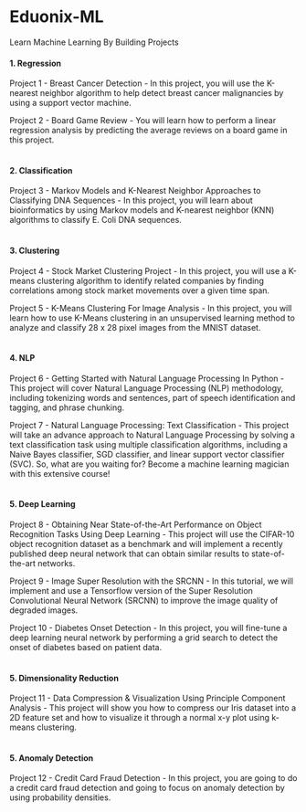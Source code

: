 # Eduonix-ML
Learn Machine Learning By Building Projects
<h4>1. Regression</h4>
Project 1 - Breast Cancer Detection - In this project, you will use the K-nearest neighbor algorithm to help detect breast cancer malignancies by using a support vector machine.<br>

Project 2 - Board Game Review - You will learn how to perform a linear regression analysis by predicting the average reviews on a board game in this project.<br><br>

<h4>2. Classification</h4>
Project 3 - Markov Models and K-Nearest Neighbor Approaches to Classifying DNA Sequences - In this project, you will learn about bioinformatics by using Markov models and K-nearest neighbor (KNN) algorithms to classify E. Coli DNA sequences.<br><br>

<h4>3. Clustering</h4>
Project 4 - Stock Market Clustering Project - In this project, you will use a K-means clustering algorithm to identify related companies by finding correlations among stock market movements over a given time span.<br>

Project 5 - K-Means Clustering For Image Analysis - In this project, you will learn how to use K-Means clustering in an unsupervised learning method to analyze and classify 28 x 28 pixel images from the MNIST dataset.<br><br>

<h4>4. NLP</h4>
Project 6 - Getting Started with Natural Language Processing In Python - This project will cover Natural Language Processing (NLP) methodology, including tokenizing words and sentences, part of speech identification and tagging, and phrase chunking.<br>

Project 7 - Natural Language Processing: Text Classification - This project will take an advance approach to Natural Language Processing by solving a text classification task using multiple classification algorithms, including a Naive Bayes classifier, SGD classifier, and linear support vector classifier (SVC). So, what are you waiting for? Become a machine learning magician with this extensive course!<br><br>

<h4>5. Deep Learning</h4>

Project 8 - Obtaining Near State-of-the-Art Performance on Object Recognition Tasks Using Deep Learning - This project will use the CIFAR-10 object recognition dataset as a benchmark and will implement a recently published deep neural network that can obtain similar results to state-of-the-art networks.<br>

Project 9 - Image Super Resolution with the SRCNN - In this tutorial, we will implement and use a Tensorflow version of the Super Resolution Convolutional Neural Network (SRCNN) to improve the image quality of degraded images.<br>

Project 10 - Diabetes Onset Detection - In this project, you will fine-tune a deep learning neural network by performing a grid search to detect the onset of diabetes based on patient data.<br><br>


<h4>5. Dimensionality Reduction</h4>
Project 11 - Data Compression & Visualization Using Principle Component Analysis - This project will show you how to compress our Iris dataset into a 2D feature set and how to visualize it through a normal x-y plot using k-means clustering.<br><br>

<h4>5. Anomaly Detection</h4>
Project 12 - Credit Card Fraud Detection - In this project, you are going to do a credit card fraud detection and going to focus on anomaly detection by using probability densities.<br>
